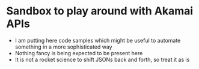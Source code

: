 # Sandbox to play around with Akamai APIs

* I am putting here code samples which might be useful to automate something in a more sophisticated way
* Nothing fancy is being expected to be present here
* It is not a rocket science to shift JSONs back and forth, so treat it as is

